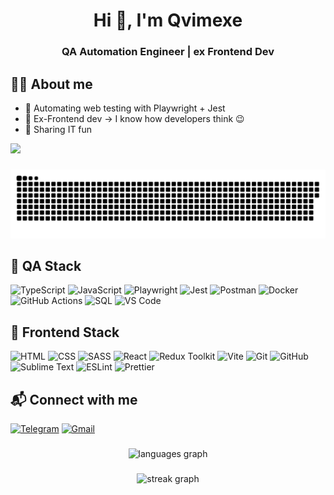 <h1 align="center">Hi 👋, I'm Qvimexe</h1>

<h3 align="center">QA Automation Engineer | ex Frontend Dev</h3>

###

## 👨‍💻 About me

- 🧪 Automating web testing with Playwright + Jest
- 🎨 Ex-Frontend dev → I know how developers think 😉
- 🎥 <span align="center">Sharing IT fun 
  <a href="https://www.youtube.com/@qvimexe" target="_blank">
<img src="https://img.shields.io/badge/-YouTube-FF0000?logo=youtube&logoColor=fff&style=flat" height="20" />
</a>
</p>

###

<p align="center">
 <img width="600" src="assets/github-snake.svg" alt="snake"/>
</p>

###

## 🧪 QA Stack

![TypeScript](https://img.shields.io/badge/-TypeScript-3178C6?logo=typescript&logoColor=fff)
![JavaScript](https://img.shields.io/badge/-JavaScript-F7DF1E?logo=javascript&logoColor=000)
![Playwright](https://img.shields.io/badge/-Playwright-2EAD33?logo=playwright&logoColor=fff)
![Jest](https://img.shields.io/badge/-Jest-C21325?logo=jest&logoColor=fff)
![Postman](https://img.shields.io/badge/-Postman-FF6C37?logo=postman&logoColor=fff)
![Docker](https://img.shields.io/badge/-Docker-2496ED?logo=docker&logoColor=fff)
![GitHub Actions](https://img.shields.io/badge/-CI%2FCD-2088FF?logo=githubactions&logoColor=fff)
![SQL](https://img.shields.io/badge/-SQL-336791?logo=postgresql&logoColor=fff)
![VS Code](https://img.shields.io/badge/-VS%20Code-007ACC?logo=visualstudiocode&logoColor=fff)

## 🎨 Frontend Stack

![HTML](https://img.shields.io/badge/-HTML5-E34F26?logo=html5&logoColor=fff)
![CSS](https://img.shields.io/badge/-CSS3-1572B6?logo=css3&logoColor=fff)
![SASS](https://img.shields.io/badge/-Sass-CC6699?logo=sass&logoColor=fff)
![React](https://img.shields.io/badge/-React-61DAFB?logo=react&logoColor=000)
![Redux Toolkit](https://img.shields.io/badge/-Redux%20Toolkit-764ABC?logo=redux&logoColor=fff)
![Vite](https://img.shields.io/badge/-Vite-646CFF?logo=vite&logoColor=fff)
![Git](https://img.shields.io/badge/-Git-F05032?logo=git&logoColor=fff)
![GitHub](https://img.shields.io/badge/-GitHub-181717?logo=github&logoColor=fff)
![Sublime Text](https://img.shields.io/badge/-Sublime%20Text-FF9800?logo=sublimetext&logoColor=fff)
![ESLint](https://img.shields.io/badge/-ESLint-4B32C3?logo=eslint&logoColor=fff)
![Prettier](https://img.shields.io/badge/-Prettier-F7B93E?logo=prettier&logoColor=000)

###

## 📬 Connect with me

[![Telegram](https://img.shields.io/badge/-Telegram-26A5E4?logo=telegram&logoColor=fff)](https://t.me/qvimq)
[![Gmail](https://img.shields.io/badge/-Gmail-EA4335?logo=gmail&logoColor=fff)](mailto:qvimexe@gmail.com)

###

<div align="center">
  <img src="https://github-readme-stats.vercel.app/api/top-langs?username=qvimexe&locale=en&hide_title=false&layout=compact&card_width=320&langs_count=5&theme=dark&hide_border=false" height="150" alt="languages graph"  />
</div>

###

<div align="center">
  <img src="https://streak-stats.demolab.com?user=qvimexe&locale=en&mode=daily&theme=dark&hide_border=false&border_radius=5&order=3" height="220" alt="streak graph"  />
</div>

###
